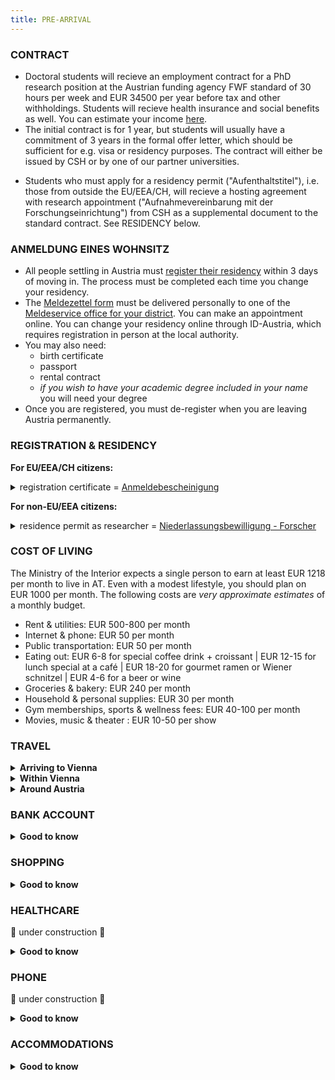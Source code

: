 ```yaml
---
title: PRE-ARRIVAL
---
```


### CONTRACT
- Doctoral students will recieve an employment contract for a PhD research position at the Austrian funding agency FWF standard of 30 hours per week and EUR 34500 per year before tax and other withholdings. Students will recieve health insurance and social benefits as well. You can estimate your income [here](https://bruttonetto.arbeiterkammer.at/).
- The initial contract is for 1 year, but students will usually have a commitment of 3 years in the formal offer letter, which should be sufficient for e.g. visa or residency purposes. The contract will either be issued by CSH or by one of our partner universities.
<!--
- Students are employed as researchers at CSH, with the expectation that they will use the research performed at CSH as their thesis research for the doctoral degree. The 30-hour per week contract reflects the average time throughout the duration of the contract that will be spent on the research project that is defined in the contract and/or will be defined in consultation with their advisor. Other time spent on research or academic requirements is considered part of academic training and education.
-->
- Students who must apply for a residency permit \("Aufenthaltstitel"\), i.e. those from outside the EU/EEA/CH, will recieve a hosting agreement with research appointment \("Aufnahmevereinbarung mit der Forschungseinrichtung"\) from CSH as a supplemental document to the standard contract. See RESIDENCY below.

### ANMELDUNG EINES WOHNSITZ

- All people settling in Austria must [register their residency](https://www.wien.gv.at/english/living-working/registration/) within 3 days of moving in. The process must be completed each time you change your residency.
- The [Meldezettel form](https://www.wien.gv.at/verwaltung/meldeservice/pdf/meldezettel.pdf) must be delivered personally to one of the [Meldeservice office for your district](https://www.wien.gv.at/verwaltung/meldeservice/stellen.html). You can make an appointment online. You can change your residency online through ID-Austria, which requires registration in person at the local authority.
- You may also need:
  - birth certificate
  - passport
  - rental contract
  - *if you wish to have your academic degree included in your name* you will need your degree
- Once you are registered, you must de-register when you are leaving Austria permanently.

### REGISTRATION & RESIDENCY
**For EU/EEA/CH citizens:**
<details><summary>registration certificate = <a href=https://www.oesterreich.gv.at/en/themen/menschen_aus_anderen_staaten/aufenthalt/4/2/Seite.120810.html> Anmeldebescheinigung</a></summary>

  - [application form](https://www.bmi.gv.at/312/60a/files/2023/A/A_Antragsformular_Dokumentationen_fuer_EWR-Burger_Schweizer_und_Familienangehoerige_20231108.pdf)
  - [application form instructions](https://www.bmi.gv.at/312/60a/files/2023/A/A_Anmeldebescheinigung_Lichtbildausweis_Aufenthaltskarte_Daueraufenthalt_-_Erklaerung_bf_20231101.pdf)
  - ID or passport
  - proof of health insurance
  - proof of financial means, e.g. that you will be paid
  - employment contract
  - fee: EUR 15

  </details>

**For non-EU/EEA citizens:**
<details><summary>residence permit as researcher = <a href=https://www.oesterreich.gv.at/themen/menschen_aus_anderen_staaten/aufenthalt/3/2/Seite.120312.html> Niederlassungsbewilligung - Forscher</a></summary>

  - [application form](https://www.bmi.gv.at/312/60a/files/2023/B/B_Antragsformular_Aufenthaltstitel_fuer_Drittstaatsangehoerige_20231101.pdf)
  - [application form instructions](https://www.bmi.gv.at/312/60a/files/2023/B/11_Niederlassungsbewilligung_Forscher_-_Erklaerung_bf_20231101.pdf)
  - *Aufnahmevereinbarung mit der Forschungseinrichtung*
  - passport
  - recent passport photo
  - proof of health insurance
  - proof of financial means, e.g. that you will be paid
  - proof of doctoral degree, or proof of university degree that will allow you to enter doctoral studies
  - fee: EUR 140-200
  - **NOTE:** if you have already held a similar residence permit in another EU country, you may be instead expected to apply for [*Aufenthaltsbewilligung – Forscher Mobilität*](https://www.oesterreich.gv.at/themen/menschen_aus_anderen_staaten/aufenthalt/3/2/1/1/Seite.120125.html)

  </details>


### COST OF LIVING
The Ministry of the Interior expects a single person to earn at least EUR 1218 per month to live in AT. Even with a modest lifestyle, you should plan on EUR 1000 per month. The following costs are *very approximate estimates* of a monthly budget.
- Rent & utilities: EUR 500-800 per month
- Internet & phone: EUR 50 per month
- Public transportation: EUR 50 per month
- Eating out: EUR 6-8 for special coffee drink + croissant | EUR 12-15 for lunch special at a café  | EUR 18-20 for gourmet ramen or Wiener schnitzel | EUR 4-6 for a beer or wine
- Groceries & bakery: EUR 240 per month
- Household & personal supplies: EUR 30 per month
- Gym memberships, sports & wellness fees: EUR 40-100 per month
- Movies, music & theater : EUR 10-50 per show

### TRAVEL
<details><summary><b>Arriving to Vienna</b></summary>
  
  - CSH is not able to offer a fixed relocation allowance.
<!--
  - Students *may* be eligible for reimbursement of reasonable travel to Vienna in order to take up the position at CSH. Please note, however, that reimbursement is not guaranteed and cannot always be granted. Travel reimbursement should ideally be discussed as part of the contract negotiations, prior to travel.
-->

  </details>
<details><summary><b>Within Vienna</b></summary>

  - Wiener Linien operates public transportation throughout the city
  - Download the app **WienMobil** to purchase tickets \(Paypal or credit card\) and plan routes
  - Once you enroll at a university, you will be eligible for a Semesterkarte
  - Prior to enrollment, the 31 Days VIENNA ticket is probably the best value if you will be using public transportation for more than 10 round-trips per month

  </details>
<details><summary><b>Around Austria</b></summary>

  - If you will need to commute to Graz on a regular basis, it will likely be most economical to purchase a OeBB [discount card](https://www.oebb.at/de/tickets-kundenkarten/kundenkarten/vorteilscard), such as the Vorteilscard Jugend \(under 26 years\) or Vorteilscard 66
<!--  - Students are eligible for reimbursement of the cost of the rail pass each year they are enrolled at TU Graz for doctoral studies.-->
  
  </details>

### BANK ACCOUNT
<details><summary><b>Good to know</b></summary>
  
  - You will need:
    - proof of your registration \(*Anmeldung eines Wohnsitz*\)
    - an employment contract
    - your passport
  - Even if you have an EU bank account with IBAN, there may be reasons why having an AT-based account is helpful – for instance, for particular phone or internet contracts 

  </details>
  
### SHOPPING
<details><summary><b>Good to know</b></summary>
  
  - Shops close earlier than what you might be used to, especially on Saturdays and especially *Apotheke*
  - No shops are open on Sundays except for grocery shops at train stations and the airport
  - There are after-hours *Apotheke*; go to the closest one and look for the *Nachtapotheke* or *Notdienst* 
  - You will need to visit an *Apotheke* for all medicines, including aspirin and similar
  - Common grocery shops are BILLA, Spar, ALDI, Attsan
  - Common drug stores \(personal care & household stuff\) are dm, BIPA

  </details>

### HEALTHCARE
🚧  under construction  🚧
<details><summary><b>Good to know</b></summary>
  
  - All healthcare is managed through your [e-card](https://www.chipkarte.at/cdscontent/?contentid=10007.678532&portal=ecardportal), for which you will need to register in person at a local authority. The e-card is sent by post some months after registering.
  - The e-card is a physical card that you should take to doctor appointments and pharmacy visits. If you forget your card – and before it arrives – you can give the doctor your social security number, which is a 4-digit number followed by your birthdate in DDMMYY format.
  - To a large extent, you will be able to decide on the doctors you visit and where you go for care. A centralized system **will not** make decisions or appointments for you. For some services, however, you may need the referral of a general practitioner, so identify one soon.
  - Not all doctors will accept the public insurance plan. Check for "alle Krankenkassen" \("all health insurers"\) or Österreichischen Gesundheitskasse \(ÖGK\).

  </details>

### PHONE
🚧  under construction  🚧
<details><summary><b>Good to know</b></summary>

  - You can get a phone card \(*Wertkarte*\) with an ID and a way to pay; you should not need  proof of residency in AT nor an AT bank account.
  - If you want a contract \(*Vertrag*\) that includes a phone and service, you will need an Austrian bank account.
  - Major providers are Drei, Magenta \(T-Mobile\), and A1

  </details>

### ACCOMMODATIONS
<details><summary><b>Good to know</b></summary>

  - Open-ended contracts are "unbefristet" and can be terminated by the renter at any time, though many will have a minimum rental period.
  - Contracts with an end date are "befristet" and are expected to run for their full term.
  - Many landlords will require a deposit (*Kaution*) equivalent to three-months rent.
  - Wohnunggeminschaften \(WGs\) are a popular co-housing option
  - Vienna's districts 9, 7, 6, 4, and more central parts of 5 and 2 are popular with students.

  </detials>

<details><summary><b>Finding a place</b></summary>
  
  *for everyone:*
  - [Willhaben.at](https://www.willhaben.at/iad/immobilien)
  - [OeAD](https://www.oeadstudenthousing.at/en/)
  - [Mein Wien Apartment](https://www.mein-wien-apartment.at/en/Apartment-in-Vienna)
  - [WG Gesucht](https://www.wg-gesucht.de/)
  - [Der Standard](https://immobilien.derstandard.at/)    
  *for students:*
  - [home4students](https://www.home4students.at/en/)
  - [STUWO Studentenheim](http://www.stuwo.at/studentenheime/)
  - [Viennabase homes for students](https://viennabase.at/)
  - [ÖJAB](https://www.oejab.at/en/students/dormitories)
  - [Studentenwohnen](https://www.studentenwohnen.at/en/)
  - [Studentinnenheim Währing](http://www.waehring.or.at/)
  - [Tiroler Studentenheim](http://www.tirolerheim.com/)
  - [Porzellaneum](http://www.porzellaneum.sth.ac.at/)
  - [Kolpinghaus](http://www.kolpinghaus-wien9.at/)
  - [Dorm Auge Gottes](http://auge-gottes.at/)
  - [BOKUheim](http://www.bokuheim.at/)
  - [Apartmenthaus vetmed](http://www.vetheim.at/)

  </details>

<!--
### UNIVERSITY ENROLLMENT 
university enrollment timeline
student status
documents
-->
